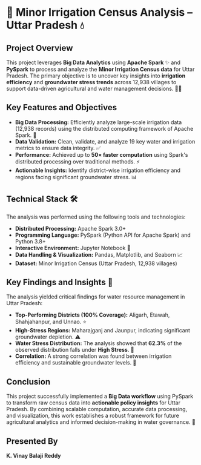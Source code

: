 # 🌾 Minor Irrigation Census Analysis – Uttar Pradesh 💧

## Project Overview

This project leverages **Big Data Analytics** using **Apache Spark** ✨ and **PySpark** to process and analyze the **Minor Irrigation Census data** for Uttar Pradesh. The primary objective is to uncover key insights into **irrigation efficiency** and **groundwater stress trends** across 12,938 villages to support data-driven agricultural and water management decisions. 🧑‍🌾

## Key Features and Objectives

* **Big Data Processing:** Efficiently analyze large-scale irrigation data (12,938 records) using the distributed computing framework of Apache Spark. 🚀
* **Data Validation:** Clean, validate, and analyze 19 key water and irrigation metrics to ensure data integrity. ✅
* **Performance:** Achieved up to **$50\times$ faster computation** using Spark's distributed processing over traditional methods. ⚡
* **Actionable Insights:** Identify district-wise irrigation efficiency and regions facing significant groundwater stress. 📊

## Technical Stack 🛠️

The analysis was performed using the following tools and technologies:

* **Distributed Processing:** Apache Spark 3.0+
* **Programming Language:** PySpark (Python API for Apache Spark) and Python 3.8+
* **Interactive Environment:** Jupyter Notebook 📓
* **Data Handling & Visualization:** Pandas, Matplotlib, and Seaborn 📈
* **Dataset:** Minor Irrigation Census (Uttar Pradesh, 12,938 villages)

## Key Findings and Insights 🎯

The analysis yielded critical findings for water resource management in Uttar Pradesh:

* **Top-Performing Districts (100% Coverage):** Aligarh, Etawah, Shahjahanpur, and Unnao. ⭐
* **High-Stress Regions:** Maharajganj and Jaunpur, indicating significant groundwater depletion. ⚠️
* **Water Stress Distribution:** The analysis showed that **62.3%** of the observed distribution falls under **High Stress**. 🚨
* **Correlation:** A strong correlation was found between irrigation efficiency and sustainable groundwater levels. 🔗

## Conclusion

This project successfully implemented a **Big Data workflow** using PySpark to transform raw census data into **actionable policy insights** for Uttar Pradesh. By combining scalable computation, accurate data processing, and visualization, this work establishes a robust framework for future agricultural analytics and informed decision-making in water governance. 🌱

## Presented By

**K. Vinay Balaji Reddy**
